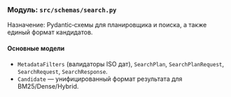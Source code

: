 ### Модуль: `src/schemas/search.py`

Назначение: Pydantic‑схемы для планировщика и поиска, а также единый формат кандидатов.

#### Основные модели
- `MetadataFilters` (валидаторы ISO дат), `SearchPlan`, `SearchPlanRequest`, `SearchRequest`, `SearchResponse`.
- `Candidate` — унифицированный формат результата для BM25/Dense/Hybrid.





